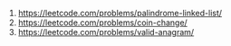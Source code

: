 1. https://leetcode.com/problems/palindrome-linked-list/
2. https://leetcode.com/problems/coin-change/
3. https://leetcode.com/problems/valid-anagram/
